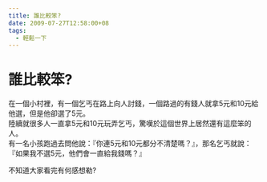```yaml
---
title: 誰比較笨?
date: 2009-07-27T12:58:00+08
tags:
  - 輕鬆一下
---
```

# 誰比較笨?

在一個小村裡，有一個乞丐在路上向人討錢，一個路過的有錢人就拿5元和10元給他選，但是他卻選了5元。  
陸續就很多人一直拿5元和10元玩弄乞丐，驚嘆於這個世界上居然還有這麼笨的人。  
有一名小孩跑過去問他說：『你連5元和10元都分不清楚嗎？』，那名乞丐就說：『如果我不選5元，他們會一直給我錢嗎？』

不知道大家看完有何感想勒?